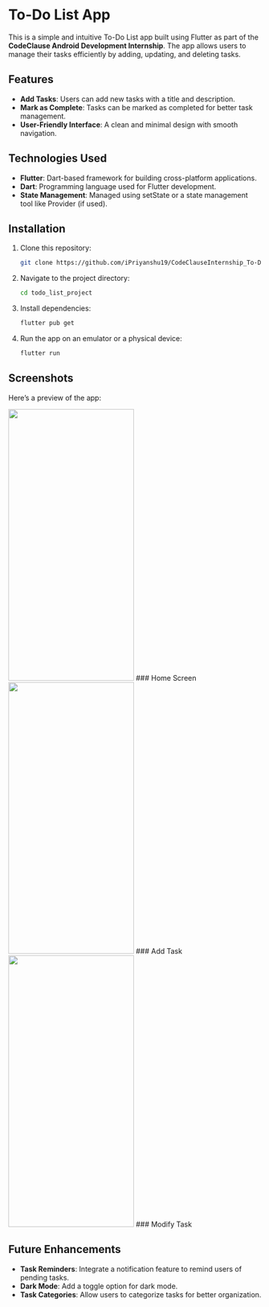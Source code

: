 # To-Do List App

This is a simple and intuitive To-Do List app built using Flutter as part of the **CodeClause Android Development Internship**. The app allows users to manage their tasks efficiently by adding, updating, and deleting tasks.

## Features

- **Add Tasks**: Users can add new tasks with a title and description.
- **Mark as Complete**: Tasks can be marked as completed for better task management.
- **User-Friendly Interface**: A clean and minimal design with smooth navigation.

## Technologies Used

- **Flutter**: Dart-based framework for building cross-platform applications.
- **Dart**: Programming language used for Flutter development.
- **State Management**: Managed using setState or a state management tool like Provider (if used).

## Installation

1. Clone this repository:
   ```bash
   git clone https://github.com/iPriyanshu19/CodeClauseInternship_To-Do-App.git

   ```
2. Navigate to the project directory:
   ```bash
   cd todo_list_project
   ```
3. Install dependencies:
   ```bash
   flutter pub get
   ```
4. Run the app on an emulator or a physical device:
   ```bash
   flutter run
   ```

## Screenshots

Here’s a preview of the app:
<p>
   <img src="https://github.com/user-attachments/assets/5a6960be-980f-4c9a-a28c-b4bda412084a" width="250" height="540">
   ### Home Screen
   
   <img src="https://github.com/user-attachments/assets/2b9ce67c-5f5e-4a46-9865-acddf254b5fe" width="250" height="540">
   ### Add Task
   
   <img src="https://github.com/user-attachments/assets/b75efa0e-49cc-4e11-9952-e024ffac460c" width="250" height="540">
   ### Modify Task
</p>

## Future Enhancements

- **Task Reminders**: Integrate a notification feature to remind users of pending tasks.
- **Dark Mode**: Add a toggle option for dark mode.
- **Task Categories**: Allow users to categorize tasks for better organization.
